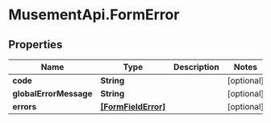# MusementApi.FormError

## Properties
Name | Type | Description | Notes
------------ | ------------- | ------------- | -------------
**code** | **String** |  | [optional] 
**globalErrorMessage** | **String** |  | [optional] 
**errors** | [**[FormFieldError]**](FormFieldError.md) |  | [optional] 



